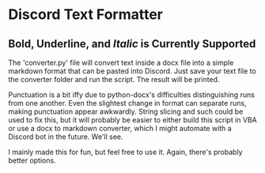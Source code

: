 # **Discord Text Formatter**
## **Bold**, __Underline__, and *Italic* is Currently Supported

The 'converter.py' file will convert text inside a docx file into a simple markdown format that can be pasted into Discord. Just save your text file to the converter folder and run the script. The result will be printed.

Punctuation is a bit iffy due to python-docx's difficulties distinguishing runs from one another. Even the slightest change in format can separate runs, making punctuation appear awkwardly. String slicing and such could be used to fix this, but it will probably be easier to either build this script in VBA or use a docx to markdown converter, which I might automate with a Discord bot in the future. We'll see.

I mainly made this for fun, but feel free to use it. Again, there's probably better options.

